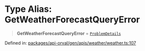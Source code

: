 # Type Alias: GetWeatherForecastQueryError

> **GetWeatherForecastQueryError** = [`ProblemDetails`](../interfaces/ProblemDetails.md)

Defined in: [packages/api-orval/gen/apis/weather/weather.ts:107](https://github.com/the-inconvenience-store/mono-example/blob/a3e1f4667d455f254c4a536af743fc2dff215781/packages/api-orval/gen/apis/weather/weather.ts#L107)
